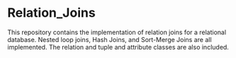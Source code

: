 # Relation_Joins

This repository contains the implementation of relation joins for a relational database. Nested loop joins, Hash Joins, and Sort-Merge Joins are all implemented. The relation and tuple and attribute classes are also included.
